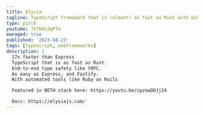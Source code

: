 ```yaml
---
title: Elysia
tagline: TypeScript framework that is (almost) as fast as Rust with e2e Type Safety
type: pitch
youtube: 7V7h0idgP7o
managed: true
published: '2023-08-21'
tags: [typescript, webframeworks]
description: |
  17x faster than Express
  TypeScript that is as fast as Rust.
  End-to-end type safety like tRPC.
  As easy as Express, and Fastify.
  With automated tools like Ruby on Rails

  Featured in BETH stack here: https://youtu.be/cpzowDDJj24

  Docs: https://elysiajs.com/
---
```

